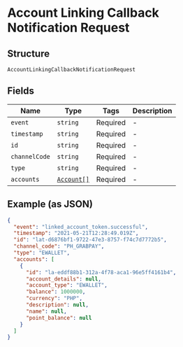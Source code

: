 
# Account Linking Callback Notification Request

## Structure

`AccountLinkingCallbackNotificationRequest`

## Fields

| Name | Type | Tags | Description |
|  --- | --- | --- | --- |
| `event` | `string` | Required | - |
| `timestamp` | `string` | Required | - |
| `id` | `string` | Required | - |
| `channelCode` | `string` | Required | - |
| `type` | `string` | Required | - |
| `accounts` | [`Account[]`](/doc/models/account.md) | Required | - |

## Example (as JSON)

```json
{
  "event": "linked_account_token.successful",
  "timestamp": "2021-05-21T12:28:49.019Z",
  "id": "lat-d6876bf1-9722-47e3-8757-f74c7d7772b5",
  "channel_code": "PH_GRABPAY",
  "type": "EWALLET",
  "accounts": [
    {
      "id": "la-eddf88b1-312a-4f78-aca1-96e5ff4161b4",
      "account_details": null,
      "account_type": "EWALLET",
      "balance": 1000000,
      "currency": "PHP",
      "description": null,
      "name": null,
      "point_balance": null
    }
  ]
}
```

